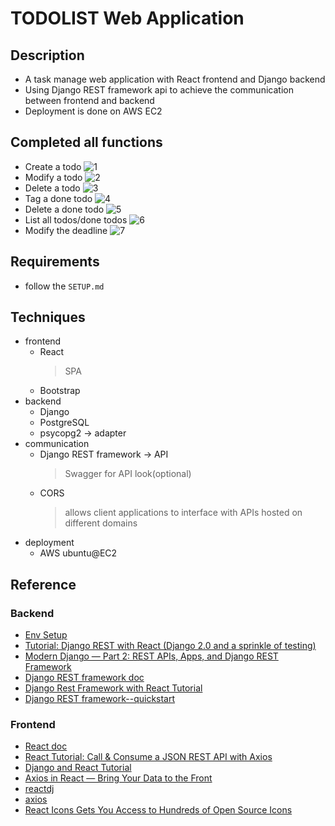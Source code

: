 # TODOLIST Web Application

## Description

- A task manage web application with React frontend and Django backend
- Using Django REST framework api to achieve the communication between frontend and backend
- Deployment is done on AWS EC2

## Completed all functions

- Create a todo
  ![1](https://p1.tr0.n0.cdn.getcloudapp.com/items/2NuAyPQq/增加待办事项.gif)
- Modify a todo
  ![2](https://p1.tr0.n0.cdn.getcloudapp.com/items/wbue7YQE/编辑待办事项.gif)
- Delete a todo
  ![3](https://p1.tr0.n0.cdn.getcloudapp.com/items/qGuzNr6x/删除待办事项.gif)
- Tag a done todo
  ![4](https://p1.tr0.n0.cdn.getcloudapp.com/items/QwuQ04oE/标记完成待办事项.gif)
- Delete a done todo
  ![5](https://p1.tr0.n0.cdn.getcloudapp.com/items/6quDeEp5/删除一个完成事项.gif)
- List all todos/done todos
  ![6](https://p1.tr0.n0.cdn.getcloudapp.com/items/2NuAyvZp/列出所有待办%2F完成事项.gif)
- Modify the deadline
  ![7](https://p1.tr0.n0.cdn.getcloudapp.com/items/lluwY6Kj/更改待办事项Deadline.gif)

## Requirements

- follow the `SETUP.md`

## Techniques

- frontend
  - React
    > SPA
  - Bootstrap
- backend
  - Django
  - PostgreSQL
  - psycopg2 -> adapter
- communication
  - Django REST framework -> API
    > Swagger for API look(optional)
  - CORS
    > allows client applications to interface with APIs hosted on different domains
- deployment
  - AWS ubuntu@EC2

## Reference

### Backend

- [Env Setup](https://gist.github.com/harisibrahimkv/8279101)
- [Tutorial: Django REST with React (Django 2.0 and a sprinkle of testing)](https://www.valentinog.com/blog/drf/)
- [Modern Django — Part 2: REST APIs, Apps, and Django REST Framework](https://medium.com/@djstein/modern-django-part-2-rest-apis-apps-and-django-rest-framework-ea0cac5ab104)
- [Django REST framework doc](https://www.django-rest-framework.org/)
- [Django Rest Framework with React Tutorial](https://wsvincent.com/django-rest-framework-react-tutorial/)
- [Django REST framework--quickstart](https://www.django-rest-framework.org/tutorial/quickstart/)

### Frontend

- [React doc](https://reactjs.org/docs/hello-world.html)
- [React Tutorial: Call & Consume a JSON REST API with Axios](https://www.techiediaries.com/react-axios/)
- [Django and React Tutorial](https://www.youtube.com/watch?v=uZgRbnIsgrA)
- [Axios in React — Bring Your Data to the Front](https://programmingwithmosh.com/javascript/axios-in-react-bring-your-data-to-the-front/)
- [reactdj](http://srplabs.in/home)
- [axios](https://github.com/axios/axios)
- [React Icons Gets You Access to Hundreds of Open Source Icons](https://alligator.io/react/react-icons-open-source-icons/)
